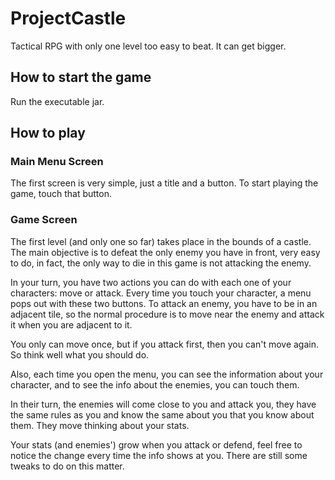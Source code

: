 # ProjectCastle

Tactical RPG with only one level too easy to beat. It can get bigger.

## How to start the game

Run the executable jar.

## How to play

### Main Menu Screen

The first screen is very simple, just a title and a button. To start playing the game, touch that button.

### Game Screen

The first level (and only one so far) takes place in the bounds of a castle. The main objective is to defeat the only enemy you have in front, very easy to do, in fact, the only way to die in this game is not attacking the enemy.

In your turn, you have two actions you can do with each one of your characters: move or attack. Every time you touch your character, a menu pops out with these two buttons. To attack an enemy, you have to be in an adjacent tile, so the normal procedure is to move near the enemy and attack it when you are adjacent to it.

You only can move once, but if you attack first, then you can't move again. So think well what you should do.

Also, each time you open the menu, you can see the information about your character, and to see the info about the enemies, you can touch them.

In their turn, the enemies will come close to you and attack you, they have the same rules as you and know the same about you that you know about them. They move thinking about your stats.

Your stats (and enemies') grow when you attack or defend, feel free to notice the change every time the info shows at you. There are still some tweaks to do on this matter.